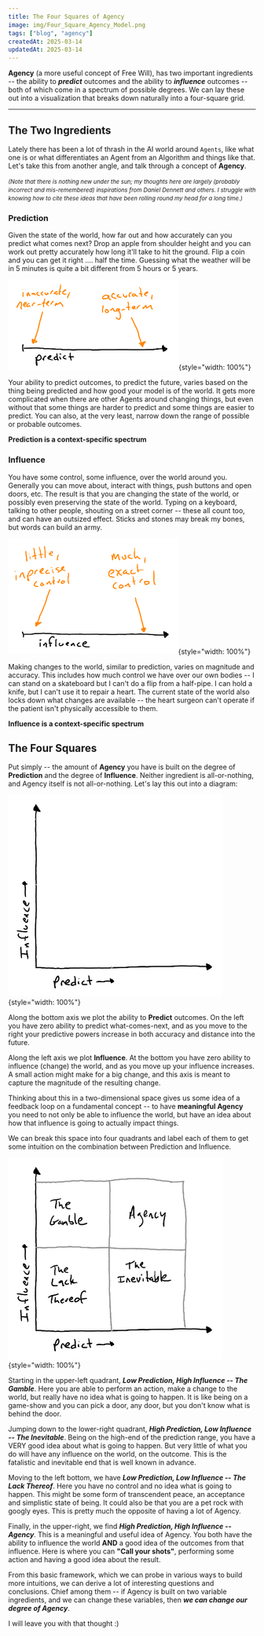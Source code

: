 ```yaml
---
title: The Four Squares of Agency
image: img/Four_Square_Agency_Model.png
tags: ["blog", "agency"]
createdAt: 2025-03-14
updatedAt: 2025-03-14
---
```


**Agency** (a more useful concept of Free Will), has two important ingredients -- the ability to ***predict*** outcomes and the ability to ***influence*** outcomes -- both of which come in a spectrum of possible degrees. We can lay these out into a visualization that breaks down naturally into a four-square grid.

---

## The Two Ingredients

Lately there has been a lot of thrash in the AI world around `Agents`, like what one is or what differentiates an Agent from an Algorithm and things like that. Let's take this from another angle, and talk through a concept of **Agency**.

<small><i>(Note that there is nothing new under the sun; my thoughts here are largely (probably incorrect and mis-remembered) inspirations from Daniel Dennett and others. I struggle with knowing how to cite these ideas that have been rolling round my head for a long time.)</i></small>

### Prediction

Given the state of the world, how far out and how accurately can you predict what comes next? Drop an apple from shoulder height and you can work out pretty accurately how long it'll take to hit the ground. Flip a coin and you can get it right .... half the time. Guessing what the weather will be in 5 minutes is quite a bit different from 5 hours or 5 years.

![Prediction scale](img/Prediction_scale.png){style="width: 100%"}

Your ability to predict outcomes, to predict the future, varies based on the thing being predicted and how good your model is of the world. It gets more complicated when there are other Agents around changing things, but even without that some things are harder to predict and some things are easier to predict. You can also, at the very least, narrow down the range of possible or probable outcomes.

**Prediction is a context-specific spectrum**

### Influence

You have some control, some influence, over the world around you. Generally you can move about, interact with things, push buttons and open doors, etc. The result is that you are changing the state of the world, or possibly even preserving the state of the world. Typing on a keyboard, talking to other people, shouting on a street corner -- these all count too, and can have an outsized effect. Sticks and stones may break my bones, but words can build an army.

![Influence scale](img/Influence_scale.png){style="width: 100%"}

Making changes to the world, similar to prediction, varies on magnitude and accuracy. This includes how much control we have over our own bodies -- I can stand on a skateboard but I can't do a flip from a half-pipe. I can hold a knife, but I can't use it to repair a heart. The current state of the world also locks down what changes are available -- the heart surgeon can't operate if the patient isn't physically accessible to them.

**Influence is a context-specific spectrum**

## The Four Squares

Put simply -- the amount of **Agency** you have is built on the degree of **Prediction** and the degree of **Influence**. Neither ingredient is all-or-nothing, and Agency itself is not all-or-nothing. Let's lay this out into a diagram:

![Four Square Agency Model Blank](img/Four_Square_Agency_Model_Blank.png){style="width: 100%"}

Along the bottom axis we plot the ability to **Predict** outcomes. On the left you have zero ability to predict what-comes-next, and as you move to the right your predictive powers increase in both accuracy and distance into the future.

Along the left axis we plot **Influence**. At the bottom you have zero ability to influence (change) the world, and as you move up your influence increases. A small action might make for a big change, and this axis is meant to capture the magnitude of the resulting change.

Thinking about this in a two-dimensional space gives us some idea of a feedback loop on a fundamental concept -- to have **meaningful Agency** you need to not only be able to influence the world, but have an idea about how that influence is going to actually impact things.

We can break this space into four quadrants and label each of them to get some intuition on the combination between Prediction and Influence.

![Four Square Agency Model](img/Four_Square_Agency_Model.png){style="width: 100%"}

Starting in the upper-left quadrant, ***Low Prediction, High Influence -- The Gamble***. Here you are able to perform an action, make a change to the world, but really have no idea what is going to happen. It is like being on a game-show and you can pick a door, any door, but you don't know what is behind the door.

Jumping down to the lower-right quadrant, ***High Prediction, Low Influence -- The Inevitable***. Being on the high-end of the prediction range, you have a VERY good idea about what is going to happen. But very little of what you do will have any influence on the world, on the outcome. This is the fatalistic and inevitable end that is well known in advance.

Moving to the left bottom, we have ***Low Prediction, Low Influence -- The Lack Thereof***. Here you have no control and no idea what is going to happen. This might be some form of transcendent peace, an acceptance and simplistic state of being. It could also be that you are a pet rock with googly eyes. This is pretty much the opposite of having a lot of Agency.

Finally, in the upper-right, we find ***High Prediction, High Influence -- Agency***. This is a meaningful and useful idea of Agency. You both have the ability to influence the world **AND** a good idea of the outcomes from that influence. Here is where you can **"Call your shots"**, performing some action and having a good idea about the result.

From this basic framework, which we can probe in various ways to build more intuitions, we can derive a lot of interesting questions and conclusions. Chief among them -- if Agency is built on two variable ingredients, and we can change these variables, then ***we can change our degree of Agency***.

I will leave you with that thought :)

